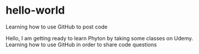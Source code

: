 # hello-world
Learning how to use GitHub to post code

Hello,  I am getting ready to learn Phyton by taking some classes on Udemy.  Learning how to use GitHub in order to share code questions 
